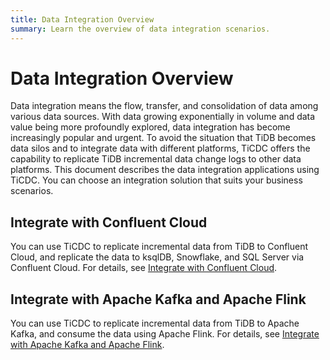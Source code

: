 ```yaml
---
title: Data Integration Overview
summary: Learn the overview of data integration scenarios.
---
```


# Data Integration Overview

Data integration means the flow, transfer, and consolidation of data among various data sources. With data growing exponentially in volume and data value being more profoundly explored, data integration has become increasingly popular and urgent. To avoid the situation that TiDB becomes data silos and to integrate data with different platforms, TiCDC offers the capability to replicate TiDB incremental data change logs to other data platforms. This document describes the data integration applications using TiCDC. You can choose an integration solution that suits your business scenarios.

## Integrate with Confluent Cloud

You can use TiCDC to replicate incremental data from TiDB to Confluent Cloud, and replicate the data to ksqlDB, Snowflake, and SQL Server via Confluent Cloud. For details, see [Integrate with Confluent Cloud](/ticdc/integrate-confluent-using-ticdc.md).

## Integrate with Apache Kafka and Apache Flink

You can use TiCDC to replicate incremental data from TiDB to Apache Kafka, and consume the data using Apache Flink. For details, see [Integrate with Apache Kafka and Apache Flink](/replicate-data-to-kafka.md).